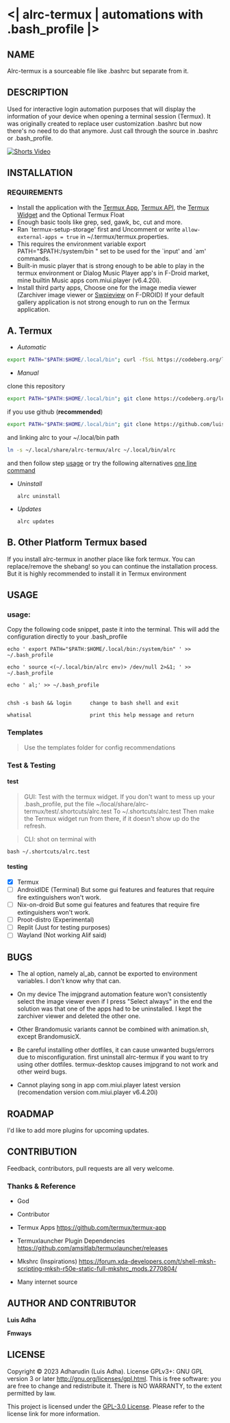 # <| alrc-termux | automations with .bash_profile |>

NAME
----
Alrc-termux is a sourceable file like .bashrc but separate from it. 

DESCRIPTION
-----------
Used for interactive login automation purposes that will display the information of your device when opening a terminal session (Termux). 
It was originally created to replace user customization .bashrc but now there's no need to do that anymore. Just call through the source in .bashrc or .bash_profile.


[![Shorts Video](https://img.youtube.com/vi/9X6naGKNOys/0.jpg)](https://www.youtube.com/shorts/9X6naGKNOys)

INSTALLATION
------------

### REQUIREMENTS
- Install the application with the [Termux App](https://f-droid.org/packages/com.termux/),
[Termux API](https://f-droid.org/packages/com.termux.api/), the [Termux Widget](https://f-droid.org/packages/com.termux.widget/) and the Optional Termux Float
- Enough basic tools like grep, sed, gawk, bc, cut and more.
- Ran \`termux-setup-storage' first and Uncomment or write `allow-external-apps = true` in ~/.termux/termux.properties.
- This requires the environment variable export PATH="$PATH:/system/bin " set to be used for the \`input' and \`am' commands.
- Built-in music player that is strong enough to be able to play in the termux environment or Dialog Music Player app's in F-Droid market, mine builtin Music apps com.miui.player (v6.4.20i).
- Install third party apps, Choose one for the image media viewer (Zarchiver image viewer or [Swpieview](https://f-droid.org/packages/org.voidptr.swpieview/) on F-DROID) If your default gallery application is not strong enough to run on the Termux application.


A. Termux
---------
- *Automatic*

```sh
export PATH="$PATH:$HOME/.local/bin"; curl -fSsL https://codeberg.org/luisadha/alrc-termux/raw/branch/main/install.sh | bash
```

- *Manual*
	
clone this repository

```sh
export PATH="$PATH:$HOME/.local/bin"; git clone https://codeberg.org/luisadha/alrc-termux.git ~/.local/share/alrc-termux
```

if you use github (**recommended**)

```sh
export PATH="$PATH:$HOME/.local/bin"; git clone https://github.com/luisadha/alrc-termux.git ~/.local/share/alrc-termux
```


and linking alrc to your ~/.local/bin path

```sh
ln -s ~/.local/share/alrc-termux/alrc ~/.local/bin/alrc
```

and then follow step [usage](#usage) or try the following alternatives [one line command](#test)

- *Uninstall*

	```
	alrc uninstall
	```

- *Updates*

	```
	alrc updates
	```

B. Other Platform Termux based
------------------------------

  If you install alrc-termux in another place like fork termux. You can replace/remove the shebang! so you can continue the installation process. But it is highly recommended to install it in Termux environment

USAGE
-----

### usage:

Copy the following code snippet, paste it into the terminal. This will add the configuration directly to your .bash_profile

```text
echo ' export PATH="$PATH:$HOME/.local/bin:/system/bin" ' >> ~/.bash_profile

echo ' source <(~/.local/bin/alrc env)> /dev/null 2>&1; ' >> ~/.bash_profile

echo ' al;' >> ~/.bash_profile
```

```text

chsh -s bash && login      change to bash shell and exit

whatisal                   print this help message and return
```

### Templates
> Use the templates folder for config recommendations

### Test & Testing
#### test
> GUI: Test with the termux widget. If you don't want to mess up your .bash_profile, put the file ~/local/share/alrc-termux/test/.shortcuts/alrc.test To ~/.shortcuts/alrc.test Then make the Termux widget run from there, if it doesn't show up do the refresh.

> CLI: shot on terminal with 

```
bash ~/.shortcuts/alrc.test 
```

#### testing

- [x] Termux
- [ ] AndroidIDE (Terminal) But some gui features and features that require fire extinguishers won't work.
- [ ] Nix-on-droid But some gui features and features that require fire extinguishers won't work.
- [ ] Proot-distro (Experimental)
- [ ] Replit (Just for testing purposes)
- [ ] Wayland (Not working Alif said)

BUGS
----
- The al option, namely al_ab, cannot be exported to environment variables. I don't know why that can.
- On my device The imjpgrand automation feature won't consistently select the image viewer even if I press "Select always" in the end the solution was that one of the apps had to be uninstalled. I kept the zarchiver viewer and deleted the other one.
- Other Brandomusic variants cannot be combined with animation.sh, except BrandomusicX.
- Be careful installing other dotfiles, it can cause unwanted bugs/errors due to misconfiguration. first uninstall alrc-termux if you want to try using other dotfiles. termux-desktop causes imjpgrand to not work and other weird bugs.

- Cannot playing song in app com.miui.player latest version (recomendation version com.miui.player v6.4.20i)



ROADMAP
-------
I'd like to add more plugins for upcoming updates.

CONTRIBUTION
------------
Feedback, contributors, pull requests are all very welcome.

### Thanks & Reference

- God 
 
- Contributor

- Termux Apps https://github.com/termux/termux-app

- Termuxlauncher  Plugin Dependencies  https://github.com/amsitlab/termuxlauncher/releases

- Mkshrc (Inspirations) https://forum.xda-developers.com/t/shell-mksh-scripting-mksh-r50e-static-full-mkshrc_mods.2770804/

- Many internet source

AUTHOR AND CONTRIBUTOR
----------------------
__Luis Adha__

__Fmways__

LICENSE
-------
Copyright © 2023 Adharudin (Luis Adha). License GPLv3+: GNU GPL version 3 or later http://gnu.org/licenses/gpl.html. This is free software: you are free to change and redistribute it. There is NO WARRANTY, to the extent permitted by law.

This project is licensed under the [GPL-3.0 License](https://www.gnu.org/licenses/gpl-3.0.en.html). Please refer to the license link for more information.